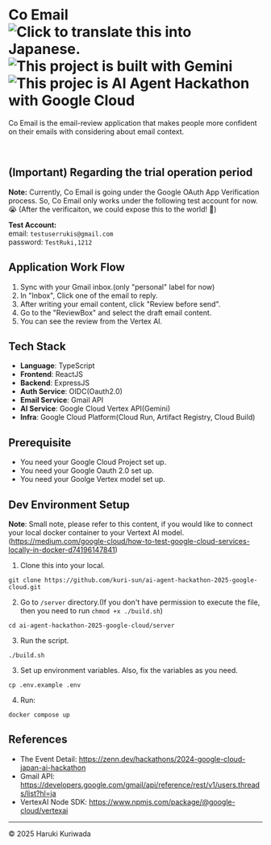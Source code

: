 <h1>
  <span>Co Email<span>
  &nbsp;
  <img src="https://img.shields.io/badge/lang-JA-brightgreen.svg" alt="Click to translate this into Japanese.">
  <img src="https://img.shields.io/badge/Powered_with-Gemini-5698EE?logoColor=white" alt="This project is built with Gemini"/>
  <img src="https://img.shields.io/badge/Google_Cloud_AI_Hackathon_2025-5698EE?logoColor=white" alt="This projec is AI Agent Hackathon with Google Cloud"/>
</h1>

Co Email is the email-review application that makes people more confident on their emails with considering about email context.

<br/>

## (Important) Regarding the trial operation period

**Note:** Currently, Co Email is going under the Google OAuth App Verification process. So, Co Email only works under the following test account for now. 😭 (After the verificaiton, we could expose this to the world! 🤩)

**Test Account:** <br/>
email: `testuserrukis@gmail.com`<br/>
password: `TestRuki,1212`<br/>

## Application Work Flow

1. Sync with your Gmail inbox.(only "personal" label for now)
2. In "Inbox", Click one of the email to reply.
3. After writing your email content, click "Review before send".
4. Go to the "ReviewBox" and select the draft email content.
5. You can see the review from the Vertex AI.

## Tech Stack

- **Language**: TypeScript
- **Frontend**: ReactJS
- **Backend**: ExpressJS
- **Auth Service**: OIDC(Oauth2.0)
- **Email Service**: Gmail API
- **AI Service**: Google Cloud Vertex API(Gemini)
- **Infra**: Google Cloud Platform(Cloud Run, Artifact Registry, Cloud Build)

## Prerequisite

- You need your Google Cloud Project set up.
- You need your Google Oauth 2.0 set up.
- You need your Goolge Vertex model set up.

## Dev Environment Setup

**Note**: Small note, please refer to this content, if you would like to connect your local docker container to your Vertext AI model. (https://medium.com/google-cloud/how-to-test-google-cloud-services-locally-in-docker-d74196147841)

1. Clone this into your local.

`git clone https://github.com/kuri-sun/ai-agent-hackathon-2025-google-cloud.git`

2. Go to `/server` directory.(If you don't have permission to execute the file, then you need to run `chmod +x ./build.sh`)

`cd ai-agent-hackathon-2025-google-cloud/server`

3. Run the script.

`./build.sh`

3. Set up environment variables. Also, fix the variables as you need.

`cp .env.example .env`

4. Run:

`docker compose up`

## References

- The Event Detail: https://zenn.dev/hackathons/2024-google-cloud-japan-ai-hackathon 
- Gmail API: https://developers.google.com/gmail/api/reference/rest/v1/users.threads/list?hl=ja 
- VertexAI Node SDK: https://www.npmjs.com/package/@google-cloud/vertexai 

---

© 2025 Haruki Kuriwada

